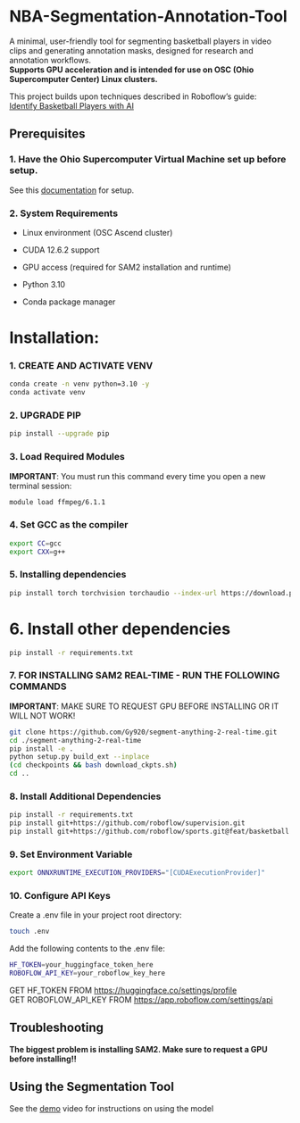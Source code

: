 # NBA-Segmentation-Annotation-Tool

A minimal, user-friendly tool for segmenting basketball players in video clips and generating annotation masks, designed for research and annotation workflows.  
 **Supports GPU acceleration and is intended for use on OSC (Ohio Supercomputer Center) Linux clusters.**

 This project builds upon techniques described in Roboflow’s guide:  
[Identify Basketball Players with AI](https://blog.roboflow.com/identify-basketball-players/)

## Prerequisites 

### 1. Have the Ohio Supercomputer Virtual Machine set up before setup.

See this [documentation](https://docs.google.com/document/d/18efM3UhXIMKOZ-e1weG6fw2CS5-esf2s--cmgjhlOIs/edit?usp=sharing) for setup.

### 2. System Requirements

- Linux environment (OSC Ascend cluster)

- CUDA 12.6.2 support

- GPU access (required for SAM2 installation and runtime)

- Python 3.10

- Conda package manager


# Installation:

### 1. CREATE AND ACTIVATE VENV
```bash
conda create -n venv python=3.10 -y  
conda activate venv
```

### 2. UPGRADE PIP
```bash
pip install --upgrade pip
```

### 3. Load Required Modules
**IMPORTANT**: You must run this command every time you open a new terminal session:
```bash
module load ffmpeg/6.1.1
```  

### 4. Set GCC as the compiler
```bash
export CC=gcc  
export CXX=g++
```

### 5. Installing dependencies  
```bash
pip install torch torchvision torchaudio --index-url https://download.pytorch.org/whl/cu126  
```

# 6. Install other dependencies
```bash
pip install -r requirements.txt
```

### 7. FOR INSTALLING SAM2 REAL-TIME - RUN THE FOLLOWING COMMANDS  
**IMPORTANT**: MAKE SURE TO REQUEST GPU BEFORE INSTALLING OR IT WILL NOT WORK!
```bash
git clone https://github.com/Gy920/segment-anything-2-real-time.git    
cd ./segment-anything-2-real-time  
pip install -e .  
python setup.py build_ext --inplace  
(cd checkpoints && bash download_ckpts.sh)  
cd ..
```

### 8. Install Additional Dependencies
```bash
pip install -r requirements.txt
pip install git+https://github.com/roboflow/supervision.git  
pip install git+https://github.com/roboflow/sports.git@feat/basketball
```

### 9. Set Environment Variable
```bash
export ONNXRUNTIME_EXECUTION_PROVIDERS="[CUDAExecutionProvider]"
```  

### 10. Configure API Keys

Create a .env file in your project root directory:
```bash
touch .env
```
Add the following contents to the .env file:
```bash
HF_TOKEN=your_huggingface_token_here  
ROBOFLOW_API_KEY=your_roboflow_key_here
```

GET HF_TOKEN FROM https://huggingface.co/settings/profile  
GET ROBOFLOW_API_KEY FROM https://app.roboflow.com/settings/api

## Troubleshooting 
**The biggest problem is installing SAM2. Make sure to request a GPU before installing!!**

## Using the Segmentation Tool

See the [demo](https://osumlb.slack.com/files/U09DJRDN33R/F09KNUBP25D/segmentationtool.mp4) video for instructions on using the model
